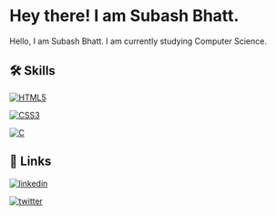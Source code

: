 <!-- ### Hi there 👋


**thesubashbhatt/thesubashbhatt** is a ✨ _special_ ✨ repository because its `README.md` (this file) appears on your GitHub profile.

Here are some ideas to get you started:

- 🔭 I’m currently working on ...
- 🌱 I’m currently learning ...
- 👯 I’m looking to collaborate on ...
- 🤔 I’m looking for help with ...
- 💬 Ask me about ...
- 📫 How to reach me: ...
- 😄 Pronouns: ...
- ⚡ Fun fact: ...
-->


# Hey there! I am Subash Bhatt.

Hello, I am Subash Bhatt. I am currently studying Computer Science.


## 🛠 Skills

[![HTML5](https://img.shields.io/badge/HTML5-E34F26?style=for-the-badge&logo=html5&logoColor=white)]()

[![CSS3](https://img.shields.io/badge/CSS3-1572B6?style=for-the-badge&logo=css3&logoColor=white)]()

[![C](https://img.shields.io/badge/C-00599C?style=for-the-badge&logo=c&logoColor=white)]()

## 🔗 Links
[![linkedin](https://img.shields.io/badge/linkedin-0A66C2?style=for-the-badge&logo=linkedin&logoColor=white)](https://www.linkedin.com/in/subashbhatt)

[![twitter](https://img.shields.io/badge/twitter-1DA1F2?style=for-the-badge&logo=twitter&logoColor=white)](https://twitter.com/thesubashbhatt)

